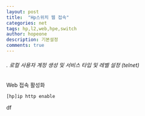 ```yaml
---
layout: post
title:  "Hp스위치 웹 접속"
categories: net
tags: hp,l2,web,hpe,switch
author: hopeone
description: 기본설정 
comments: true
---
```


###### . 로컬 사용자 계정 생성 및 서비스 타입 및 레벨 설정 (telnet)

Web 접속 활성화
```
[hp]ip http enable 

```

 df